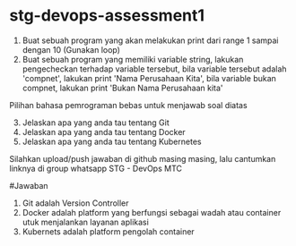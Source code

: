 # stg-devops-assessment1
1. Buat sebuah program yang akan melakukan print dari range 1 sampai dengan 10 (Gunakan loop)
2. Buat sebuah program yang memiliki variable string, lakukan pengecheckan terhadap variable tersebut, bila variable tersebut adalah 'compnet', lakukan print 'Nama Perusahaan Kita', bila variable bukan compnet, lakukan print 'Bukan Nama Perusahaan kita'

Pilihan bahasa pemrograman bebas untuk menjawab soal diatas

3. Jelaskan apa yang anda tau tentang Git
4. Jelaskan apa yang anda tau tentang Docker
5. Jelaskan apa yang anda tau tentang Kubernetes

Silahkan upload/push jawaban di github masing masing, lalu cantumkan linknya di group whatsapp STG - DevOps MTC

#Jawaban
1. Git adalah Version Controller
2. Docker adalah platform yang berfungsi sebagai wadah atau container utuk menjalankan layanan aplikasi
3. Kubernets adalah platform pengolah container 